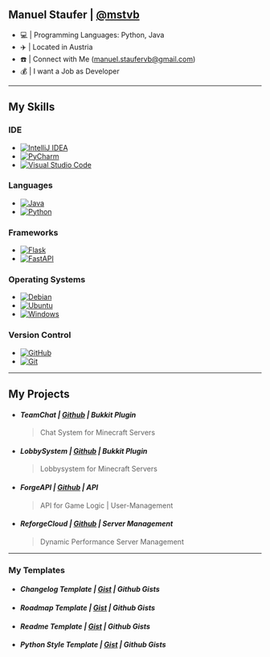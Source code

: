 ## Manuel Staufer | [@mstvb](https://github.com/mstvb)
  - 💻 | Programming Languages: Python, Java
  - ✈️ | Located in Austria
  - ☎️ | Connect with Me (manuel.staufervb@gmail.com)
  - 💰 | I want a Job as Developer
---


## My Skills

### IDE
  - [![IntelliJ IDEA](https://img.shields.io/badge/IntelliJIDEA-000000.svg?logo=intellij-idea&logoColor=white)](#)
  - [![PyCharm](https://img.shields.io/badge/PyCharm-000?logo=pycharm&logoColor=fff)](#)
  - [![Visual Studio Code](https://custom-icon-badges.demolab.com/badge/Visual%20Studio%20Code-0078d7.svg?logo=vsc&logoColor=white)](#)

### Languages
  - [![Java](https://img.shields.io/badge/Java-%23ED8B00.svg?logo=openjdk&logoColor=white)](#)
  - [![Python](https://img.shields.io/badge/Python-3776AB?logo=python&logoColor=fff)](#)

### Frameworks
  - [![Flask](https://img.shields.io/badge/Flask-000?logo=flask&logoColor=fff)](#)
  - [![FastAPI](https://img.shields.io/badge/FastAPI-009485.svg?logo=fastapi&logoColor=white)](#)

### Operating Systems
  - [![Debian](https://img.shields.io/badge/Debian-A81D33?logo=debian&logoColor=fff)](#)
  - [![Ubuntu](https://img.shields.io/badge/Ubuntu-E95420?logo=ubuntu&logoColor=white)](#)
  - [![Windows](https://custom-icon-badges.demolab.com/badge/Windows-0078D6?logo=windows11&logoColor=white)](#)

### Version Control
  - [![GitHub](https://img.shields.io/badge/GitHub-%23121011.svg?logo=github&logoColor=white)](#)
  - [![Git](https://img.shields.io/badge/Git-F05032?logo=git&logoColor=fff)](#)

---
    
<!--
### Co-Projects

- #### *kontainer-core for [fm-labs](https://github.com/fm-labs) | [Github](https://github.com/fm-labs/kontainer-core) | Docker API Management* 
    > API for Docker Containers
-->  
## My Projects

  - #### *TeamChat | [Github](https://github.com/mstvb/reforgeteamchat) | Bukkit Plugin*
    > Chat System for Minecraft Servers
      
  - #### *LobbySystem | [Github](https://github.com/mstvb/reforgelobbysystem) | Bukkit Plugin*
    > Lobbysystem for Minecraft Servers
  
  - #### *ForgeAPI | [Github](https://github.com/mstvb/forgeapi) | API*
    > API for Game Logic | User-Management

  - #### *ReforgeCloud | [Github](https://github.com/mstvb/reforgecloud) | Server Management*
    > Dynamic Performance Server Management

---

### My Templates

  - #### *Changelog Template | [Gist](https://gist.github.com/mstvb) | Github Gists*

  - #### *Roadmap Template | [Gist](https://gist.github.com/mstvb) | Github Gists*

  - #### *Readme Template | [Gist](https://gist.github.com/mstvb) | Github Gists*

  - #### *Python Style Template | [Gist](https://gist.github.com/mstvb) |  Github Gists*

> #### 
